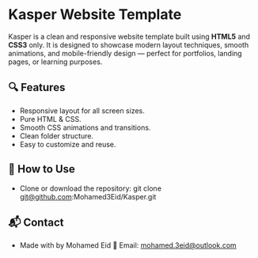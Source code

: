 # Kasper Website Template

Kasper is a clean and responsive website template built using **HTML5** and **CSS3** only.
It is designed to showcase modern layout techniques, smooth animations, and mobile-friendly design — perfect for portfolios, landing pages, or learning purposes.

## 🔍 Features

- Responsive layout for all screen sizes.
- Pure HTML & CSS.
- Smooth CSS animations and transitions.
- Clean folder structure.
- Easy to customize and reuse.

## 🚀 How to Use

- Clone or download the repository: git clone git@github.com:Mohamed3Eid/Kasper.git

## 📬 Contact

- Made with by Mohamed Eid 📧 Email: mohamed.3eid@outlook.com
